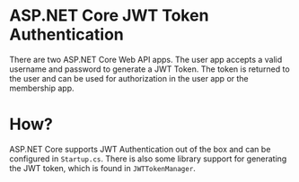 # ASP.NET Core JWT Token Authentication

There are two ASP.NET Core Web API apps. The user app accepts a valid username and password to generate a JWT Token. The token is returned to the user and can be used for authorization in the user app or the membership app.

# How?
ASP.NET Core supports JWT Authentication out of the box and can be configured in `Startup.cs`. There is also some library support for generating the JWT token, which is found in `JWTTokenManager`.
